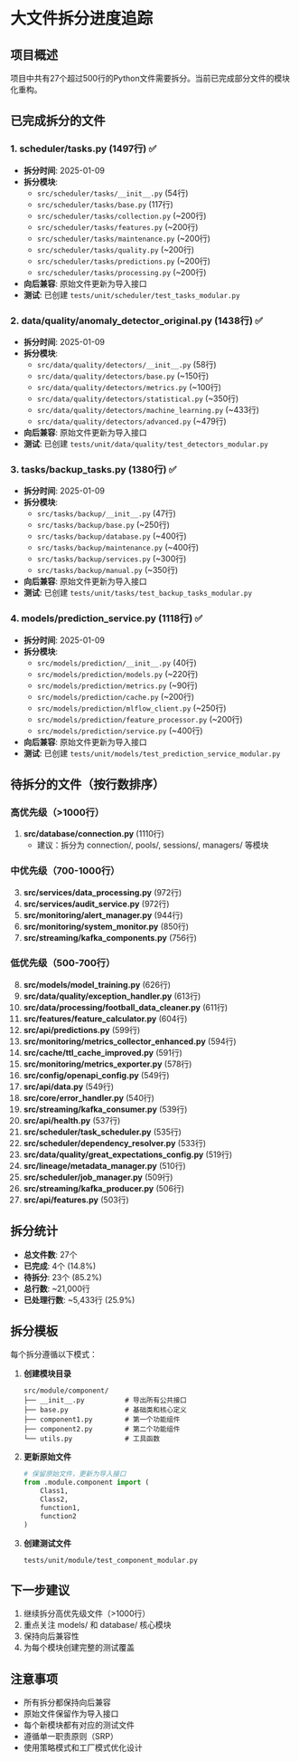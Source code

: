 # 大文件拆分进度追踪

## 项目概述
项目中共有27个超过500行的Python文件需要拆分。当前已完成部分文件的模块化重构。

## 已完成拆分的文件

### 1. scheduler/tasks.py (1497行) ✅
- **拆分时间**: 2025-01-09
- **拆分模块**:
  - `src/scheduler/tasks/__init__.py` (54行)
  - `src/scheduler/tasks/base.py` (117行)
  - `src/scheduler/tasks/collection.py` (~200行)
  - `src/scheduler/tasks/features.py` (~200行)
  - `src/scheduler/tasks/maintenance.py` (~200行)
  - `src/scheduler/tasks/quality.py` (~200行)
  - `src/scheduler/tasks/predictions.py` (~200行)
  - `src/scheduler/tasks/processing.py` (~200行)
- **向后兼容**: 原始文件更新为导入接口
- **测试**: 已创建 `tests/unit/scheduler/test_tasks_modular.py`

### 2. data/quality/anomaly_detector_original.py (1438行) ✅
- **拆分时间**: 2025-01-09
- **拆分模块**:
  - `src/data/quality/detectors/__init__.py` (58行)
  - `src/data/quality/detectors/base.py` (~150行)
  - `src/data/quality/detectors/metrics.py` (~100行)
  - `src/data/quality/detectors/statistical.py` (~350行)
  - `src/data/quality/detectors/machine_learning.py` (~433行)
  - `src/data/quality/detectors/advanced.py` (~479行)
- **向后兼容**: 原始文件更新为导入接口
- **测试**: 已创建 `tests/unit/data/quality/test_detectors_modular.py`

### 3. tasks/backup_tasks.py (1380行) ✅
- **拆分时间**: 2025-01-09
- **拆分模块**:
  - `src/tasks/backup/__init__.py` (47行)
  - `src/tasks/backup/base.py` (~250行)
  - `src/tasks/backup/database.py` (~400行)
  - `src/tasks/backup/maintenance.py` (~400行)
  - `src/tasks/backup/services.py` (~300行)
  - `src/tasks/backup/manual.py` (~350行)
- **向后兼容**: 原始文件更新为导入接口
- **测试**: 已创建 `tests/unit/tasks/test_backup_tasks_modular.py`

### 4. models/prediction_service.py (1118行) ✅
- **拆分时间**: 2025-01-09
- **拆分模块**:
  - `src/models/prediction/__init__.py` (40行)
  - `src/models/prediction/models.py` (~220行)
  - `src/models/prediction/metrics.py` (~90行)
  - `src/models/prediction/cache.py` (~200行)
  - `src/models/prediction/mlflow_client.py` (~250行)
  - `src/models/prediction/feature_processor.py` (~200行)
  - `src/models/prediction/service.py` (~400行)
- **向后兼容**: 原始文件更新为导入接口
- **测试**: 已创建 `tests/unit/models/test_prediction_service_modular.py`

## 待拆分的文件（按行数排序）

### 高优先级（>1000行）
1. **src/database/connection.py** (1110行)
   - 建议：拆分为 connection/, pools/, sessions/, managers/ 等模块

### 中优先级（700-1000行）
3. **src/services/data_processing.py** (972行)
4. **src/services/audit_service.py** (972行)
5. **src/monitoring/alert_manager.py** (944行)
6. **src/monitoring/system_monitor.py** (850行)
7. **src/streaming/kafka_components.py** (756行)

### 低优先级（500-700行）
8. **src/models/model_training.py** (626行)
9. **src/data/quality/exception_handler.py** (613行)
10. **src/data/processing/football_data_cleaner.py** (611行)
11. **src/features/feature_calculator.py** (604行)
12. **src/api/predictions.py** (599行)
13. **src/monitoring/metrics_collector_enhanced.py** (594行)
14. **src/cache/ttl_cache_improved.py** (591行)
15. **src/monitoring/metrics_exporter.py** (578行)
16. **src/config/openapi_config.py** (549行)
17. **src/api/data.py** (549行)
18. **src/core/error_handler.py** (540行)
19. **src/streaming/kafka_consumer.py** (539行)
20. **src/api/health.py** (537行)
21. **src/scheduler/task_scheduler.py** (535行)
22. **src/scheduler/dependency_resolver.py** (533行)
23. **src/data/quality/great_expectations_config.py** (519行)
24. **src/lineage/metadata_manager.py** (510行)
25. **src/scheduler/job_manager.py** (509行)
26. **src/streaming/kafka_producer.py** (506行)
27. **src/api/features.py** (503行)

## 拆分统计

- **总文件数**: 27个
- **已完成**: 4个 (14.8%)
- **待拆分**: 23个 (85.2%)
- **总行数**: ~21,000行
- **已处理行数**: ~5,433行 (25.9%)

## 拆分模板

每个拆分遵循以下模式：

1. **创建模块目录**
   ```
   src/module/component/
   ├── __init__.py          # 导出所有公共接口
   ├── base.py              # 基础类和核心定义
   ├── component1.py        # 第一个功能组件
   ├── component2.py        # 第二个功能组件
   └── utils.py             # 工具函数
   ```

2. **更新原始文件**
   ```python
   # 保留原始文件，更新为导入接口
   from .module.component import (
       Class1,
       Class2,
       function1,
       function2
   )
   ```

3. **创建测试文件**
   ```
   tests/unit/module/test_component_modular.py
   ```

## 下一步建议

1. 继续拆分高优先级文件（>1000行）
2. 重点关注 models/ 和 database/ 核心模块
3. 保持向后兼容性
4. 为每个模块创建完整的测试覆盖

## 注意事项

- 所有拆分都保持向后兼容
- 原始文件保留作为导入接口
- 每个新模块都有对应的测试文件
- 遵循单一职责原则（SRP）
- 使用策略模式和工厂模式优化设计